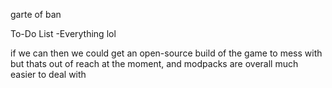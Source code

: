 garte of ban

To-Do List
-Everything lol

if we can then we could get an open-source build of the game to mess with but thats out of reach at the moment, and modpacks are overall much easier to deal with
